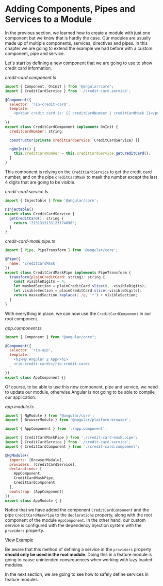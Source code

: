 # Adding Components, Pipes and Services to a Module

In the previous section, we learned how to create a module with just one component but we know that is hardly the case. Our modules are usually made up of multiple components, services, directives and pipes. In this chapter we are going to extend the example we had before with a custom component, pipe and service.

Let's start by defining a new component that we are going to use to show credit card information.

_credit-card.component.ts_

```js
import { Component, OnInit } from '@angular/core';
import { CreditCardService } from './credit-card.service';

@Component({
  selector: 'rio-credit-card',
  template: `
    <p>Your credit card is: {{ creditCardNumber | creditCardMask }}</p>
  `
})
export class CreditCardComponent implements OnInit {
  creditCardNumber: string;

  constructor(private creditCardService: CreditCardService) {}

  ngOnInit() {
    this.creditCardNumber = this.creditCardService.getCreditCard();
  }
}
```

This component is relying on the `CreditCardService` to get the credit card number, and on the pipe `creditCardMask` to mask the number except the last 4 digits that are going to be visible.

_credit-card.service.ts_

```js
import { Injectable } from '@angular/core';

@Injectable()
export class CreditCardService {
  getCreditCard(): string {
    return '2131313133123174098';
  }
}
```

_credit-card-mask.pipe.ts_

```js
import { Pipe, PipeTransform } from '@angular/core';

@Pipe({
  name: 'creditCardMask'
})
export class CreditCardMaskPipe implements PipeTransform {
  transform(plainCreditCard: string): string {
    const visibleDigits = 4;
    let maskedSection = plainCreditCard.slice(0, -visibleDigits);
    let visibleSection = plainCreditCard.slice(-visibleDigits);
    return maskedSection.replace(/./g, '*') + visibleSection;
  }
}
```

With everything in place, we can now use the `CreditCardComponent` in our root component.

_app.component.ts_

```js
import { Component } from "@angular/core";

@Component({
  selector: 'rio-app',
  template: `
    <h1>My Angular 2 App</h1>
    <rio-credit-card></rio-credit-card>
  `
})
export class AppComponent {}
```

Of course, to be able to use this new component, pipe and service, we need to update our module, otherwise Angular is not going to be able to compile our application.

_app.module.ts_

```js
import { NgModule } from '@angular/core';
import { BrowserModule } from '@angular/platform-browser';

import { AppComponent } from './app.component';

import { CreditCardMaskPipe } from './credit-card-mask.pipe';
import { CreditCardService } from './credit-card.service';
import { CreditCardComponent } from './credit-card.component';

@NgModule({
  imports: [BrowserModule],
  providers: [CreditCardService],
  declarations: [
    AppComponent,
    CreditCardMaskPipe,
    CreditCardComponent
  ],
  bootstrap: [AppComponent]
})
export class AppModule { }
```

Notice that we have added the component `CreditCardComponent` and the pipe `CreditCardMaskPipe` to the `declarations` property, along with the root component of the module `AppComponent`. In the other hand, our custom service is configured with the dependency injection system with the `providers` property.

[View Example](https://plnkr.co/edit/8SKc6PnCQhN04veXA2Z2?p=preview)

Be aware that this method of defining a service in the `providers` property **should only be used in the root module**. Doing this in a feature module is going to cause unintended consequences when working with lazy loaded modules. 

In the next section, we are going to see how to safely define services in feature modules. 

